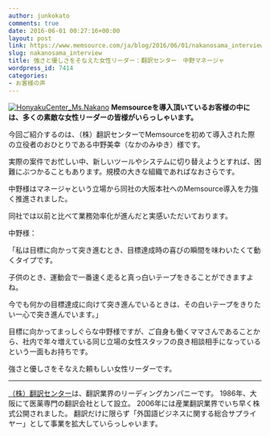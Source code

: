 ```yaml
---
author: junkokato
comments: true
date: 2016-06-01 00:27:16+00:00
layout: post
link: https://www.memsource.com/ja/blog/2016/06/01/nakanosama_interview/
slug: nakanosama_interview
title: 強さと優しさをそなえた女性リーダー：翻訳センター　中野マネージャ
wordpress_id: 7414
categories:
- お客様の声
---
```




[![HonyakuCenter_Ms.Nakano](/wp-content/uploads/2016/06/HonyakuCenter_Ms.Nakano-10.jpg)](/wp-content/uploads/2016/06/HonyakuCenter_Ms.Nakano-10.jpg)
**Memsourceを導入頂いているお客様の中には、多くの素敵な女性リーダーの皆様がいらっしゃいます。**

今回ご紹介するのは、（株）翻訳センターでMemsourceを初めて導入された際の立役者のおひとりである中野美幸（なかのみゆき）様です。

実際の案件でお忙しい中、新しいツールやシステムに切り替えようとすれば、困難にぶつかることもあります。規模の大きな組織であればなおさらです。

中野様はマネージャという立場から同社の大阪本社へのMemsource導入を力強く推進されました。

同社では以前と比べて業務効率化が進んだと実感いただいております。

<!-- more -->

中野様：

 「私は目標に向かって突き進むとき、目標達成時の喜びの瞬間を味わいたくて動くタイプです。

子供のとき、運動会で一番速く走ると真っ白いテープをきることができますよね。

今でも何かの目標達成に向けて突き進んでいるときは、その白いテープをきりたい一心で突き進んでいます。」


目標に向かってまっしぐらな中野様ですが、ご自身も働くママさんであることから、社内で年々増えている同じ立場の女性スタッフの良き相談相手になっているという一面もお持ちです。

強さと優しさをそなえた頼もしい女性リーダーです。

-----------------------------------------------------------------------------------------------------

[（株）翻訳センター](http://www.honyakuctr.com/)は、翻訳業界のリーディングカンパニーです。
1986年、大阪にて医薬専門の翻訳会社として設立。
2006年には産業翻訳業界でいち早く株式公開されました。
翻訳だけに限らず「外国語ビジネスに関する総合サプライヤー」として事業を拡大していらっしゃいます。


